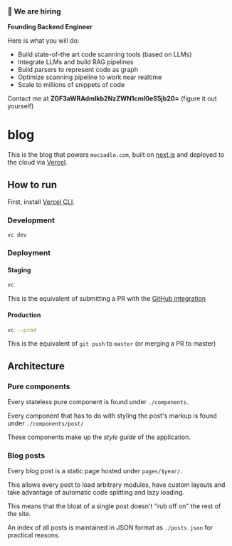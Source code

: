 ### 🚀 We are hiring

**Founding Backend Engineer**

Here is what you will do:

- Build state-of-the art code scanning tools (based on LLMs)
- Integrate LLMs and build RAG pipelines
- Build parsers to represent code as graph
- Optimize scanning pipeline to work near realtime
- Scale to millions of snippets of code

Contact me at **ZGF3aWRAdmlkb2NzZWN1cml0eS5jb20=** (figure it out yourself)

# blog

This is the blog that powers `moczadlo.com`, built on
[next.js](https://nextjs.org/) and
deployed to the cloud via [Vercel](https://vercel.com).

## How to run

First, install [Vercel CLI](https://vercel.com/download).

### Development

```
vc dev
```

### Deployment

#### Staging

```bash
vc
```

This is the equivalent of submitting a PR with the [GitHub integration](https://vercel.com/github)

#### Production

```bash
vc --prod
```

This is the equivalent of `git push` to `master` (or merging a PR to master)

## Architecture

### Pure components

Every stateless pure component is found under `./components`.

Every component that has to do with styling the post's markup
is found under `./components/post/`

These components make up the _style guide_ of the application.

### Blog posts

Every blog post is a static page hosted under `pages/$year/`.

This allows every post to load arbitrary modules, have custom layouts
and take advantage of automatic code splitting and lazy loading.

This means that the bloat of a single post doesn't "rub off on" the
rest of the site.

An index of all posts is maintained in JSON format as `./posts.json`
for practical reasons.
